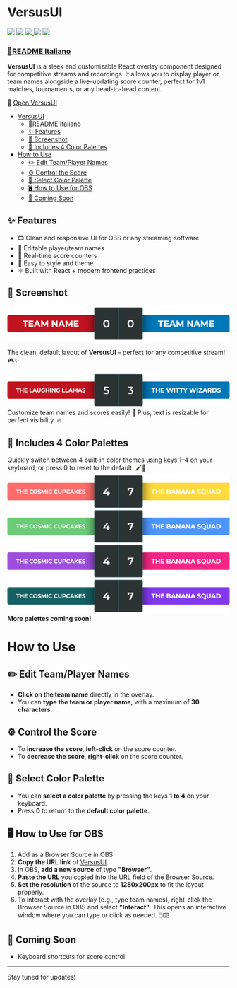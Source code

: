 # VersusUI

<p>
  <img src="https://img.shields.io/badge/React-20232A?style=for-the-badge&logo=react&logoColor=61DAFB" />
  <img src="https://img.shields.io/badge/styled--components-DB7093?style=for-the-badge&logo=styled-components&logoColor=white" />
  <a href="https://moreee-sa.github.io/VersusUI/">
    <img src="https://img.shields.io/badge/GitHub%20Pages-222222?style=for-the-badge&logo=github%20Pages&logoColor=white" />
  </a>
  <img src="https://img.shields.io/badge/Twitch-9146FF?style=for-the-badge&logo=twitch&logoColor=white" />
  <img src="https://img.shields.io/badge/YouTube-FF0000?style=for-the-badge&logo=youtube&logoColor=white" />
</p>


### [📜README Italiano](README.it.md)


**VersusUI** is a sleek and customizable React overlay component designed for competitive streams and recordings. It allows you to display player or team names alongside a live-updating score counter, perfect for 1v1 matches, tournaments, or any head-to-head content.

🔗 [Open VersusUI](https://moreee-sa.github.io/VersusUI/)

- [VersusUI](#versusui)
    - [📜README Italiano](#readme-italiano)
  - [✨ Features](#-features)
  - [📸 Screenshot](#-screenshot)
  - [🎨 Includes 4 Color Palettes](#-includes-4-color-palettes)
- [How to Use](#how-to-use)
  - [✏️ Edit Team/Player Names](#️-edit-teamplayer-names)
  - [⚙️ Control the Score](#️-control-the-score)
  - [🎨 Select Color Palette](#-select-color-palette)
  - [🖥️ How to Use for OBS](#️-how-to-use-for-obs)
  - [🚀 Coming Soon](#-coming-soon)

## ✨ Features
- 📺 Clean and responsive UI for OBS or any streaming software
- 📝 Editable player/team names
- 🔢 Real-time score counters
- 🎨 Easy to style and theme
- ⚛️ Built with React + modern frontend practices


## 📸 Screenshot
![VersusUI Screenshot Overview 0](screenshot/VersusUI-overview_0.png)

The clean, default layout of **VersusUI** – perfect for any competitive stream! 🎮✨

![VersusUI Screenshot Overview 1](screenshot/VersusUI-overview_1.png)
Customize team names and scores easily! 🎯 Plus, text is resizable for perfect visibility. 🔥


## 🎨 Includes 4 Color Palettes
Quickly switch between 4 built-in color themes using keys 1–4 on your keyboard, or press 0 to reset to the default. 🖌️🎉
![VersusUI Screenshot Overview 1](screenshot/VersusUI-overview_2.png)
**More palettes coming soon!**


# How to Use


## ✏️ Edit Team/Player Names
- **Click on the team name** directly in the overlay.
- You can **type the team or player name**, with a maximum of **30 characters**.


## ⚙️ Control the Score
- To **increase the score**, **left-click** on the score counter.
- To **decrease the score**, **right-click** on the score counter.


## 🎨 Select Color Palette
- You can **select a color palette** by pressing the keys **1 to 4** on your keyboard.
- Press **0** to return to the **default color palette**.


##  🖥️ How to Use for OBS
1. Add as a Browser Source in OBS
2. **Copy the URL link** of [VersusUI](https://moreee-sa.github.io/VersusUI/).
3. In OBS, **add a new source** of type **"Browser"**.
4. **Paste the URL** you copied into the URL field of the Browser Source.
5. **Set the resolution** of the source to **1280x200px** to fit the layout properly.
6. To interact with the overlay (e.g., type team names), right-click the Browser Source in OBS and select **"Interact"**. This opens an interactive window where you can type or click as needed. 🖱️⌨️


## 🚀 Coming Soon
- Keyboard shortcuts for score control

---

Stay tuned for updates!